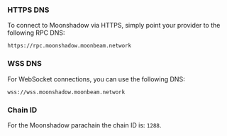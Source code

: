 ### HTTPS DNS

To connect to Moonshadow via HTTPS, simply point your provider to the following RPC DNS:

```
https://rpc.moonshadow.moonbeam.network
```

### WSS DNS

For WebSocket connections, you can use the following DNS:

```
wss://wss.moonshadow.moonbeam.network
```

### Chain ID

For the Moonshadow parachain the chain ID is: `1288`.
